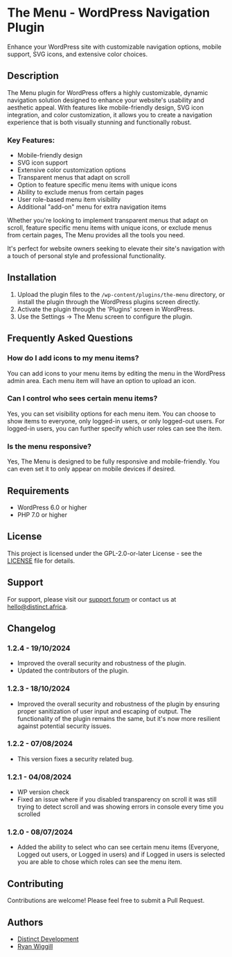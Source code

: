 # The Menu - WordPress Navigation Plugin

Enhance your WordPress site with customizable navigation options, mobile support, SVG icons, and extensive color choices.

## Description

The Menu plugin for WordPress offers a highly customizable, dynamic navigation solution designed to enhance your website's usability and aesthetic appeal. With features like mobile-friendly design, SVG icon integration, and color customization, it allows you to create a navigation experience that is both visually stunning and functionally robust.

### Key Features:

* Mobile-friendly design
* SVG icon support
* Extensive color customization options
* Transparent menus that adapt on scroll
* Option to feature specific menu items with unique icons
* Ability to exclude menus from certain pages
* User role-based menu item visibility
* Additional "add-on" menu for extra navigation items

Whether you're looking to implement transparent menus that adapt on scroll, feature specific menu items with unique icons, or exclude menus from certain pages, The Menu provides all the tools you need.

It's perfect for website owners seeking to elevate their site's navigation with a touch of personal style and professional functionality.

## Installation

1. Upload the plugin files to the `/wp-content/plugins/the-menu` directory, or install the plugin through the WordPress plugins screen directly.
2. Activate the plugin through the 'Plugins' screen in WordPress.
3. Use the Settings -> The Menu screen to configure the plugin.

## Frequently Asked Questions

### How do I add icons to my menu items?

You can add icons to your menu items by editing the menu in the WordPress admin area. Each menu item will have an option to upload an icon.

### Can I control who sees certain menu items?

Yes, you can set visibility options for each menu item. You can choose to show items to everyone, only logged-in users, or only logged-out users. For logged-in users, you can further specify which user roles can see the item.

### Is the menu responsive?

Yes, The Menu is designed to be fully responsive and mobile-friendly. You can even set it to only appear on mobile devices if desired.

## Requirements

- WordPress 6.0 or higher
- PHP 7.0 or higher

## License

This project is licensed under the GPL-2.0-or-later License - see the [LICENSE](LICENSE) file for details.

## Support

For support, please visit our [support forum](https://wordpress.org/support/plugin/the-menu/) or contact us at hello@distinct.africa.

## Changelog

### 1.2.4 - 19/10/2024
- Improved the overall security and robustness of the plugin.
- Updated the contributors of the plugin.

### 1.2.3 - 18/10/2024
- Improved the overall security and robustness of the plugin by ensuring proper sanitization of user input and escaping of output. The functionality of the plugin remains the same, but it's now more resilient against potential security issues.


### 1.2.2 - 07/08/2024
- This version fixes a security related bug.

### 1.2.1 - 04/08/2024
- WP version check
- Fixed an issue where if you disabled transparency on scroll it was still trying to detect scroll and was showing errors in console every time you scrolled

### 1.2.0 - 08/07/2024
- Added the ability to select who can see certain menu items (Everyone, Logged out users, or Logged in users) and if Logged in users is selected you are able to chose which roles can see the menu item.

## Contributing

Contributions are welcome! Please feel free to submit a Pull Request.

## Authors

- [Distinct Development](https://github.com/distinct-development)
- [Ryan Wiggill](https://github.com/ryan-wiggill)